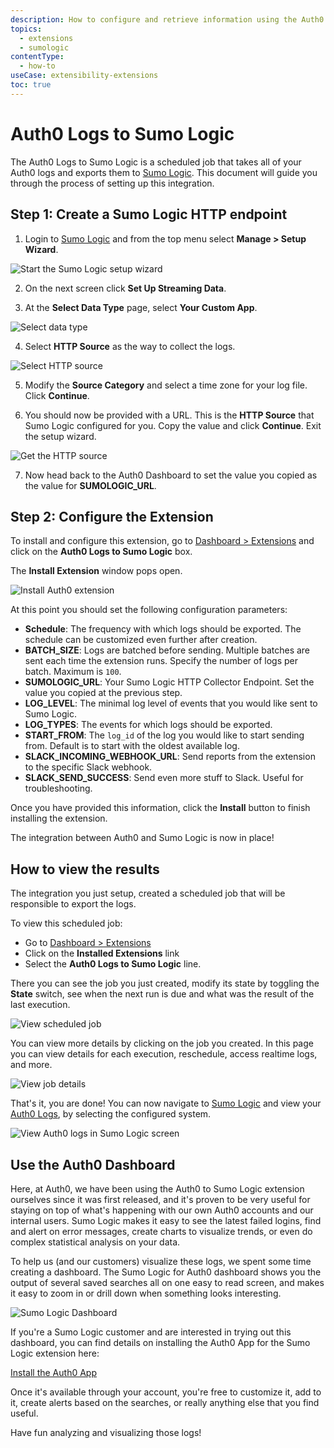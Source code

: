 ```yaml
---
description: How to configure and retrieve information using the Auth0 Logs to Sumo Logic extension.
topics:
  - extensions
  - sumologic
contentType:
  - how-to
useCase: extensibility-extensions
toc: true
---
```


# Auth0 Logs to Sumo Logic

The Auth0 Logs to Sumo Logic is a scheduled job that takes all of your Auth0 logs and exports them to [Sumo Logic](https://www.sumologic.com/). This document will guide you through the process of setting up this integration.

## Step 1: Create a Sumo Logic HTTP endpoint

1. Login to [Sumo Logic](https://www.sumologic.com/) and from the top menu select **Manage > Setup Wizard**.

![Start the Sumo Logic setup wizard](/media/articles/extensions/sumologic/sumologic-setup-wizard.png)

2. On the next screen click **Set Up Streaming Data**.

3. At the **Select Data Type** page, select **Your Custom App**.

![Select data type](/media/articles/extensions/sumologic/sumologic-data-type.png)

4. Select **HTTP Source** as the way to collect the logs.

![Select HTTP source](/media/articles/extensions/sumologic/sumologic-setup-collection.png)

5. Modify the **Source Category** and select a time zone for your log file. Click **Continue**.

6. You should now be provided with a URL. This is the **HTTP Source** that Sumo Logic configured for you. Copy the value and click **Continue**. Exit the setup wizard.

![Get the HTTP source](/media/articles/extensions/sumologic/sumologic-http-source.png)

7. Now head back to the Auth0 Dashboard to set the value you copied as the value for **SUMOLOGIC_URL**.

## Step 2: Configure the Extension

To install and configure this extension, go to [Dashboard > Extensions](${manage_url}/#/extensions) and click on the **Auth0 Logs to Sumo Logic** box. 

The **Install Extension** window pops open.

![Install Auth0 extension](/media/articles/extensions/sumologic/extension-mgmt-sumologic.png)

At this point you should set the following configuration parameters:

- **Schedule**: The frequency with which logs should be exported. The schedule can be customized even further after creation.
- **BATCH_SIZE**: Logs are batched before sending. Multiple batches are sent each time the extension runs. Specify the number of logs per batch. Maximum is `100`.
- **SUMOLOGIC_URL**: Your Sumo Logic HTTP Collector Endpoint. Set the value you copied at the previous step.
- **LOG_LEVEL**: The minimal log level of events that you would like sent to Sumo Logic.
- **LOG_TYPES**: The events for which logs should be exported.
- **START_FROM**: The `log_id` of the log you would like to start sending from. Default is to start with the oldest available log.
- **SLACK_INCOMING_WEBHOOK_URL**: Send reports from the extension to the specific Slack webhook.
- **SLACK_SEND_SUCCESS**: Send even more stuff to Slack. Useful for troubleshooting.

Once you have provided this information, click the **Install** button to finish installing the extension.

The integration between Auth0 and Sumo Logic is now in place!

## How to view the results

The integration you just setup, created a scheduled job that will be responsible to export the logs.

To view this scheduled job:
- Go to [Dashboard > Extensions](${manage_url}/#/extensions)
- Click on the **Installed Extensions** link
- Select the **Auth0 Logs to Sumo Logic** line. 

There you can see the job you just created, modify its state by toggling the **State** switch, see when the next run is due and what was the result of the last execution.

![View scheduled job](/media/articles/extensions/sumologic/view-cron-jobs.png)

You can view more details by clicking on the job you created. In this page you can view details for each execution, reschedule, access realtime logs, and more.

![View job details](/media/articles/extensions/sumologic/view-cron-details.png)

That's it, you are done! You can now navigate to [Sumo Logic](https://www.sumologic.com/) and view your [Auth0 Logs](${manage_url}/#/logs), by selecting the configured system.

![View Auth0 logs in Sumo Logic screen](/media/articles/extensions/sumologic/auth0-logs-at-sumologic.png)

## Use the Auth0 Dashboard

Here, at Auth0, we have been using the Auth0 to Sumo Logic extension ourselves since it was first released, and it's proven to be very useful for staying on top of what's happening with our own Auth0 accounts and our internal users. Sumo Logic makes it easy to see the latest failed logins, find and alert on error messages, create charts to visualize trends, or even do complex statistical analysis on your data.

To help us (and our customers) visualize these logs, we spent some time creating a dashboard. The Sumo Logic for Auth0 dashboard shows you the output of several saved searches all on one easy to read screen, and makes it easy to zoom in or drill down when something looks interesting.

![Sumo Logic Dashboard](/media/articles/extensions/sumologic/auth0-dashboard.png)

If you're a Sumo Logic customer and are interested in trying out this dashboard, you can find details on installing the Auth0 App for the Sumo Logic extension here:

[Install the Auth0 App](https://help.sumologic.com/07Sumo-Logic-Apps/20SAML/Auth0/Auth0-App-Dashboards)

Once it's available through your account, you're free to customize it, add to it, create alerts based on the searches, or really anything else that you find useful.

Have fun analyzing and visualizing those logs!
